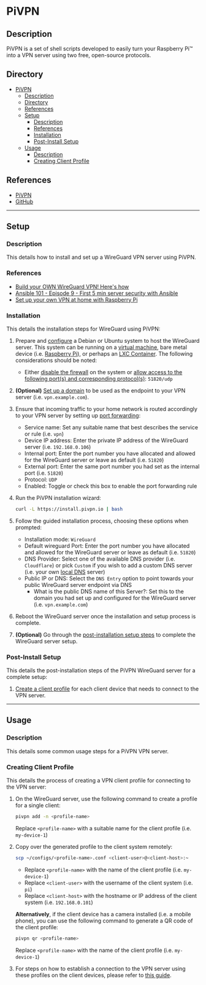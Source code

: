 # PiVPN

## Description

PiVPN is a set of shell scripts developed to easily turn your Raspberry Pi™ into a VPN server using two free, open-source protocols.

## Directory

- [PiVPN](#pivpn)
  - [Description](#description)
  - [Directory](#directory)
  - [References](#references)
  - [Setup](#setup)
    - [Description](#description-1)
    - [References](#references-1)
    - [Installation](#installation)
    - [Post-Install Setup](#post-install-setup)
  - [Usage](#usage)
    - [Description](#description-2)
    - [Creating Client Profile](#creating-client-profile)

## References

- [PiVPN](https://www.pivpn.io)
- [GitHub](https://github.com/pivpn/pivpn)

---

## Setup

### Description

This details how to install and set up a WireGuard VPN server using PiVPN.

### References

- [Build your OWN WireGuard VPN! Here's how](https://youtu.be/5NJ6V8i1Xd8)
- [Ansible 101 - Episode 9 - First 5 min server security with Ansible](https://www.youtube.com/live/gV_16dU7XjM)
- [Set up your own VPN at home with Raspberry Pi](https://notthebe.ee/blog/set-up-your-own-vpn-on-raspberry-pi)

### Installation

This details the installation steps for WireGuard using PiVPN:

1. Prepare and [configure](linux.md#configuration) a Debian or Ubuntu system to host the WireGuard server. This system can be running on a [virtual machine](../courses/vm.md#creating-a-virtual-machine-from-a-template), bare metal device (i.e. [Raspberry Pi](raspberry-pi.md)), or perhaps an [LXC Container](../courses/container.md#create-lxc-container). The following considerations should be noted:

   - Either [disable the firewall](firewall.md#disablement) on the system or [allow access to the following port(s) and corresponding protocol(s)](firewall.md#adding-allow-rule): `51820/udp`

2. **(Optional)** [Set up a domain](../courses/network.md#registering-subdomains) to be used as the endpoint to your VPN server (i.e. `vpn.example.com`).

3. Ensure that incoming traffic to your home network is routed accordingly to your VPN server by setting up [port forwarding](../courses/network.md#port-forwarding):

   - Service name: Set any suitable name that best describes the service or rule (i.e. `vpn`)
   - Device IP address: Enter the private IP address of the WireGuard server (i.e. `192.168.0.106`)
   - Internal port: Enter the port number you have allocated and allowed for the WireGuard server or leave as default (i.e. `51820`)
   - External port: Enter the same port number you had set as the internal port (i.e. `51820`)
   - Protocol: `UDP`
   - Enabled: Toggle or check this box to enable the port forwarding rule

4. Run the PiVPN installation wizard:

    ```sh
    curl -L https://install.pivpn.io | bash
    ```

5. Follow the guided installation process, choosing these options when prompted:

   - Installation mode: `WireGuard`
   - Default wireguard Port: Enter the port number you have allocated and allowed for the WireGuard server or leave as default (i.e. `51820`)
   - DNS Provider: Select one of the available DNS provider (i.e. `Cloudflare`) or pick `Custom` if you wish to add a custom DNS server (i.e. your own [local DNS](../courses/network.md#local-dns) server)
   - Public IP or DNS: Select the `DNS Entry` option to point towards your public WireGuard server endpoint via DNS
     - What is the public DNS name of this Server?: Set this to the domain you had set up and configured for the WireGuard server (i.e. `vpn.example.com`)

6. Reboot the WireGuard server once the installation and setup process is complete.

7. **(Optional)** Go through the [post-installation setup steps](#post-install-setup) to complete the WireGuard server setup.

### Post-Install Setup

This details the post-installation steps of the PiVPN WireGuard server for a complete setup:

1. [Create a client profile](#creating-client-profile) for each client device that needs to connect to the VPN server.

---

## Usage

### Description

This details some common usage steps for a PiVPN VPN server.

### Creating Client Profile

This details the process of creating a VPN client profile for connecting to the VPN server:

1. On the WireGuard server, use the following command to create a profile for a single client:

    ```sh
    pivpn add -n <profile-name>
    ```

    Replace `<profile-name>` with a suitable name for the client profile (i.e. `my-device-1`)

2. Copy over the generated profile to the client system remotely:

    ```sh
    scp ~/configs/<profile-name>.conf <client-user>@<client-host>:~
    ```

    - Replace `<profile-name>` with the name of the client profile (i.e. `my-device-1`)
    - Replace `<client-user>` with the username of the client system (i.e. `pi`)
    - Replace `<client-host>` with the hostname or IP address of the client system (i.e. `192.168.0.101`)

    **Alternatively**, if the client device has a camera installed (i.e. a mobile phone), you can use the following command to generate a QR code of the client profile:

    ```sh
    pivpn qr <profile-name>
    ```

    Replace `<profile-name>` with the name of the client profile (i.e. `my-device-1`)

3. For steps on how to establish a connection to the VPN server using these profiles on the client devices, please refer to [this guide](https://github.com/irfanhakim-as/linux-wiki/blob/master/topics/wireguard.md#connecting-to-wireguard).
